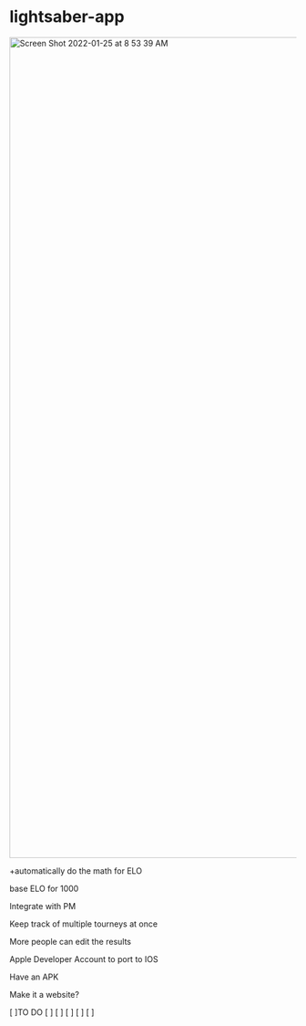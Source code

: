 # lightsaber-app

<img width="1440" alt="Screen Shot 2022-01-25 at 8 53 39 AM" src="https://user-images.githubusercontent.com/89788103/151000219-25e38aae-d706-4e19-9806-1dfb46ed8ed1.png">


+automatically do the math for ELO

base ELO for 1000

Integrate with PM

Keep track of multiple tourneys at once

More people can edit the results

Apple Developer Account to port to IOS

Have an APK

Make it a website?

[ ]TO DO
[ ]
[ ]
[ ]
[ ]
[ ]
